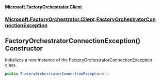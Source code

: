 #### [Microsoft.FactoryOrchestrator.Client](./Microsoft-FactoryOrchestrator-Client.md 'Microsoft.FactoryOrchestrator.Client')
### [Microsoft.FactoryOrchestrator.Client](./Microsoft-FactoryOrchestrator-Client.md 'Microsoft.FactoryOrchestrator.Client').[FactoryOrchestratorConnectionException](./Microsoft-FactoryOrchestrator-Client-FactoryOrchestratorConnectionException.md 'Microsoft.FactoryOrchestrator.Client.FactoryOrchestratorConnectionException')
## FactoryOrchestratorConnectionException() Constructor
Initializes a new instance of the [FactoryOrchestratorConnectionException](./Microsoft-FactoryOrchestrator-Client-FactoryOrchestratorConnectionException.md 'Microsoft.FactoryOrchestrator.Client.FactoryOrchestratorConnectionException') class.  
```csharp
public FactoryOrchestratorConnectionException();
```
